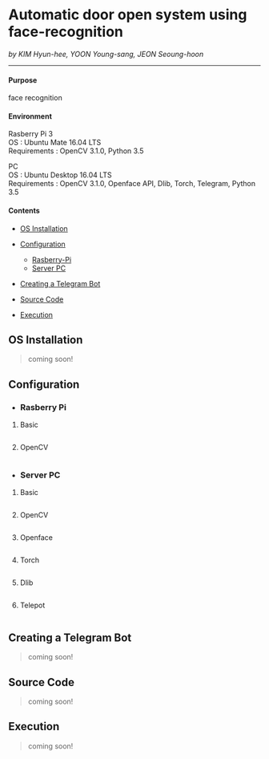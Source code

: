 # Automatic door open system using face-recognition
_by KIM Hyun-hee, YOON Young-sang, JEON Seoung-hoon_
* * *

#### Purpose
face recognition

#### Environment
Rasberry Pi 3  
OS : Ubuntu Mate 16.04 LTS  
Requirements : OpenCV 3.1.0, Python 3.5  

PC  
OS : Ubuntu Desktop 16.04 LTS  
Requirements : OpenCV 3.1.0, Openface API, Dlib, Torch, Telegram, Python 3.5
  
#### Contents
- [OS Installation](#INSTALL)

- [Configuration](#CONFIGURATION)
  - [Rasberry-Pi](#RASP)
  - [Server PC](#SERVER)

- [Creating a Telegram Bot](#TELEGRAM)

- [Source Code](#CODE)

- [Execution](#EXECUTION)

<a id="INSTALL"></a> 
## OS Installation 
> coming soon!

<a id="CONFIGURATION"></a>
## Configuration

 <a id="RASP"></a>
 - ### Rasberry Pi 
 1. Basic
 ```
 ```
 2. OpenCV
 ```
 ```

<a id="SERVER"></a>
 - ### Server PC
 1. Basic
 ```
 ```
 2. OpenCV
 ```
 ```
 3. Openface
 ```
 ```
 4. Torch
 ```
 ```
 5. Dlib
 ```
 ```
 6. Telepot
 ```
 ```

<a id="TELEGRAM"></a>
## Creating a Telegram Bot 
> coming soon!

<a id="CODE"></a>
## Source Code 
> coming soon!

<a id="EXECUTION"></a>
## Execution
> coming soon!
